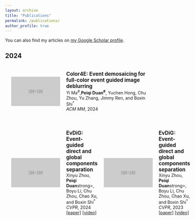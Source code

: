 ```yaml
---
layout: archive
title: "Publications"
permalink: /publications/
author_profile: true
---
```


<div class="wordwrap">You can also find my articles on <a href="{{site.author.googlescholar}}">my Google Scholar profile</a>.</div>

<h2><span>2024</span></h2>
  <div class="flex-row" onmouseout="par2net_stop()" onmouseover="par2net_start()">
    <div class="image-container">
      <img src="../images/500x300.png" width="160" alt="Image">
    </div>
    <div class="text-container">
      <papertitle>Color4E: Event demosaicing for full-color event guided image deblurring</papertitle>
      <br>
      Yi Ma<sup>#</sup>,<strong>Peiqi Duan<sup>#</sup></strong>, Yuchen Hong, Chu Zhou, Yu Zhang, Jimmy Ren, and Boxin Shi<sup>*</sup>
      <br>
      <em>ACM MM</em>, 2024
      <br>
    </div>
  </div>

  <div class="flex-row" onmouseout="par2net_stop()" onmouseover="par2net_start()">
  <div class="image-container">
    <img src="../images/500x300.png" width="160" alt="Image">
  </div>
  <div class="text-container">
    <papertitle>EvDiG: Event-guided direct and global components separation</papertitle>
    <br>
    Xinyu Zhou, <strong>Peiqi Duan</strong>strong>, Boyu Li, Chu Zhou, Chao Xu, and Boxin Shi<sup>*</sup>
    <br>
    <em>CVPR</em>, 2024
    <br>
    <a href="https://assets.ctfassets.net/yreyglvi5sud/4rrKmGuR98bvBBmLlZK7i3/7c2a00d49adde30a4caba7cdec852f24/Zhou_CVPR24.pdf">[paper]</a> 
    <a href="https://www.youtube.com/watch?v=y0bMZnUJt14">[video]</a>
  </div>

  <div class="flex-row" onmouseout="par2net_stop()" onmouseover="par2net_start()">
  <div class="image-container">
    <img src="../images/500x300.png" width="160" alt="Image">
  </div>
  <div class="text-container">
    <papertitle>EvDiG: Event-guided direct and global components separation</papertitle>
    <br>
    Xinyu Zhou, <strong>Peiqi Duan</strong>strong>, Boyu Li, Chu Zhou, Chao Xu, and Boxin Shi<sup>*</sup>
    <br>
    <em>CVPR</em>, 2023
    <br>
    <a href="https://assets.ctfassets.net/yreyglvi5sud/4rrKmGuR98bvBBmLlZK7i3/7c2a00d49adde30a4caba7cdec852f24/Zhou_CVPR24.pdf">[paper]</a> 
    <a href="https://www.youtube.com/watch?v=y0bMZnUJt14">[video]</a>
  </div>

    
</div>

<style>
    /* Flexbox 容器 */
    .flex-row {
      display: flex;
      align-items: center; /* 垂直居中 */
      padding: 20px;
      /* 可选：添加背景颜色或其他样式 */
      /* background-color: #f9f9f9; */
    }

    /* 图片容器 */
    .image-container {
      flex: 0 0 160px; /* 固定宽度 */
      margin-right: 20px; /* 图片与文字之间的间距 */
    }

    /* 确保图片不带边框且适应容器 */
    .image-container img {
      display: block;
      width: 160px;
      height: auto;
    }

    /* 文字容器 */
    .text-container {
      flex: 1; /* 占据剩余空间 */
    }

    /* 自定义 papertitle 样式 */
    papertitle {
      font-size: 1.2em;
      font-weight: bold;
    }

    /* 移除默认的表格样式（如果仍在使用表格） */
    table, td {
      border: none;
      padding: 0;
    }
  </style>
